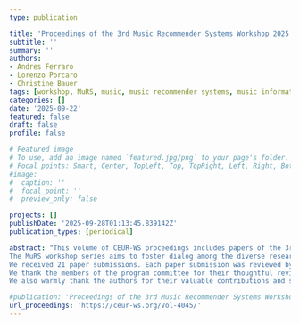 ```yaml
---
type: publication

title: 'Proceedings of the 3rd Music Recommender Systems Workshop 2025'
subtitle: ''
summary: ''
authors:
- Andres Ferraro
- Lorenzo Porcaro
- Christine Bauer
tags: [workshop, MuRS, music, music recommender systems, music information retrieval, MIR, recommender systems, RecSys]
categories: []
date: '2025-09-22' 
featured: false
draft: false
profile: false

# Featured image
# To use, add an image named `featured.jpg/png` to your page's folder.
# Focal points: Smart, Center, TopLeft, Top, TopRight, Left, Right, BottomLeft, Bottom, BottomRight.
#image:
#  caption: ''
#  focal_point: ''
#  preview_only: false

projects: []
publishDate: '2025-09-28T01:13:45.839142Z'
publication_types: [periodical]

abstract: "This volume of CEUR-WS proceedings includes papers of the 3rd Music Recommender Systems Workshop (MuRS 2025). The workshop is co-located with the 19th ACM Conference on Recommender Systems (RecSys 2025) in Prague, Czech Republic.The MuRS workshop series aims to foster dialog among the diverse research communities addressing the challenges of music recommender systems. By bringing together researchers and practitioners from various disciplines, spanning both academia and industry, the workshop seeks to bridge gaps between the communities, encourage discussions on future research directions and advance the field.We received 21 paper submissions. Each paper submission was reviewed by at least two members of our program committee. After a rigorous evaluation process, nine papers were selected for publication in this volume and will be presented during the workshop.We thank the members of the program committee for their thoughtful reviews and constructive feedback.We also warmly thank the authors for their valuable contributions and sharing their work with the community."

#publication: 'Proceedings of the 3rd Music Recommender Systems Workshop 2025'
url_proceedings: 'https://ceur-ws.org/Vol-4045/'
---
```

